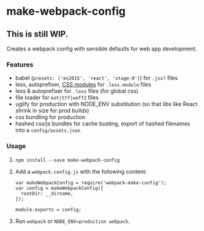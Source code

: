 # make-webpack-config
## This is still WIP.

Creates a webpack config with sensible defaults for web app development.
### Features
- babel (`presets: ['es2015', 'react', 'stage-0']`) for `.jsx?` files
- less, autoprefixer, [CSS modules](http://glenmaddern.com/articles/css-modules) for `.less.module` files
- less & autoprefixer for `.less` files (for global css)
- file loader for `eot|ttf|woff2` files
- uglify for production with NODE_ENV substitution (so that libs like React shrink in size for prod builds) 
- css bundling for production
- hashed css/js bundles for cache busting, export of hashed filenames into a `config/assets.json`

### Usage
1. `npm install --save make-webpack-config`
2. Add a `webpack.config.js` with the following content:
    
    ```
    var makeWebpackConfig = require('webpack-make-config');
    var config = makeWebpackConfig({
      rootDir: __dirname,
    });
    
    module.exports = config;
    ```
3. Run `webpack` or `NODE_ENV=production webpack`.




